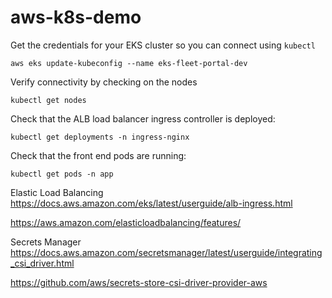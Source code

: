 # aws-k8s-demo

Get the credentials for your EKS cluster so you can connect using `kubectl`

```
aws eks update-kubeconfig --name eks-fleet-portal-dev
```

Verify connectivity by checking on the nodes

```
kubectl get nodes
```

Check that the ALB load balancer ingress controller is deployed:

```
kubectl get deployments -n ingress-nginx
```

Check that the front end pods are running:

```
kubectl get pods -n app
```

Elastic Load Balancing
https://docs.aws.amazon.com/eks/latest/userguide/alb-ingress.html

https://aws.amazon.com/elasticloadbalancing/features/

Secrets Manager
https://docs.aws.amazon.com/secretsmanager/latest/userguide/integrating_csi_driver.html

https://github.com/aws/secrets-store-csi-driver-provider-aws
